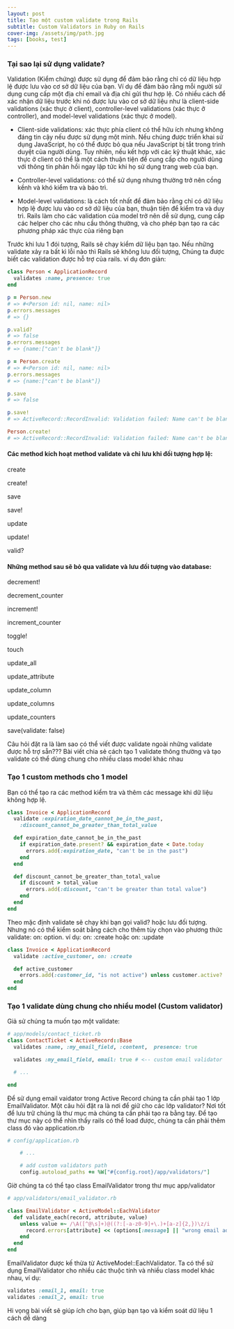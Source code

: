 ```yaml
---
layout: post
title: Tạo một custom validate trong Rails
subtitle: Custom Validators in Ruby on Rails
cover-img: /assets/img/path.jpg
tags: [books, test]
---
```


### Tại sao lại sử dụng validate?
Validation (Kiểm chứng) được sử dụng để đảm bảo rằng chỉ có dữ liệu hợp lệ được lưu vào cơ sở dữ liệu của bạn. Ví dụ để đảm bảo rằng mỗi người sử dụng cung cấp một địa chỉ email và địa chỉ gửi thư hợp lệ. Có nhiều cách để xác nhận dữ liệu trước khi nó được lưu vào cơ sở dữ liệu như là client-side validations (xác thực ở client), controller-level validations (xác thực ở controller), and model-level validations (xác thực ở model).

- Client-side validations: xác thực phía client có thể hữu ích nhưng không đáng tin cậy nếu được sử dụng một mình. Nếu chúng được triển khai sử dụng JavaScript, họ có thể được bỏ qua nếu JavaScript bị tắt trong trình duyệt của người dùng. Tuy nhiên, nếu kết hợp với các kỹ thuật khác, xác thực ở client có thể là một cách thuận tiện để cung cấp cho người dùng với thông tin phản hồi ngay lập tức khi họ sử dụng trang web của bạn.

- Controller-level validations: có thể sử dụng nhưng thường trở nên cồng kềnh và khó kiểm tra và bảo trì.

- Model-level validations: là cách tốt nhất để đảm bảo rằng chỉ có dữ liệu hợp lệ được lưu vào cơ sở dữ liệu của bạn, thuận tiện để kiểm tra và duy trì. Rails làm cho các validation của model trở nên dễ sử dụng, cung cấp các helper cho các nhu cầu thông thường, và cho phép bạn tạo ra các phương pháp xác thực của riêng bạn

Trước khi lưu 1 đói tượng, Rails sẽ chạy kiểm dữ liệu bạn tạo. Nếu những validate xảy ra bất kì lỗi nào thì Rails sẽ không lưu đối tượng, Chúng ta được biết các validation được hỗ trợ của rails. ví dụ đơn giản:

```ruby
class Person < ApplicationRecord
  validates :name, presence: true
end

p = Person.new
# => #<Person id: nil, name: nil>
p.errors.messages
# => {}

p.valid?
# => false
p.errors.messages
# => {name:["can't be blank"]}

p = Person.create
# => #<Person id: nil, name: nil>
p.errors.messages
# => {name:["can't be blank"]}

p.save
# => false

p.save!
# => ActiveRecord::RecordInvalid: Validation failed: Name can't be blank

Person.create!
# => ActiveRecord::RecordInvalid: Validation failed: Name can't be blank
```

#### Các method kích hoạt method validate và chỉ lưu khi đối tượng hợp lệ:
create

create!

save

save!

update

update!

valid?

#### Những method sau sẽ bỏ qua validate và lưu đối tượng vào database:
decrement!

decrement_counter

increment!

increment_counter

toggle!

touch

update_all

update_attribute

update_column

update_columns

update_counters

save(validate: false)

Câu hỏi đặt ra là làm sao có thể viết được validate ngoài những validate được hỗ trợ sẵn??? Bài viết chia sẻ cách tạo 1 validate thông thường và tạo validate có thể dùng chung cho nhiều class model khác nhau

### Tạo 1 custom methods cho 1 model
Bạn có thể tạo ra các method kiểm tra và thêm các message khi dữ liệu không hợp lệ.

```ruby
class Invoice < ApplicationRecord
  validate :expiration_date_cannot_be_in_the_past,
    :discount_cannot_be_greater_than_total_value

  def expiration_date_cannot_be_in_the_past
    if expiration_date.present? && expiration_date < Date.today
      errors.add(:expiration_date, "can't be in the past")
    end
  end

  def discount_cannot_be_greater_than_total_value
    if discount > total_value
      errors.add(:discount, "can't be greater than total value")
    end
  end
end
```

Theo mặc định validate sẽ chạy khi bạn gọi valid? hoặc lưu đối tượng. Nhưng nó có thể kiểm soát bằng cách cho thêm tùy chọn vào phương thức validate: on: option. ví dụ: on: :create hoặc on: :update

```ruby
class Invoice < ApplicationRecord
  validate :active_customer, on: :create

  def active_customer
    errors.add(:customer_id, "is not active") unless customer.active?
  end
end
```

### Tạo 1 validate dùng chung cho nhiều model (Custom validator)

Giả sử chúng ta muốn tạo một validate:

```ruby
# app/models/contact_ticket.rb
class ContactTicket < ActiveRecord::Base
  validates :name, :my_email_field, :content,  presence: true

  validates :my_email_field, email: true # <-- custom email validator

  # ...

end
```
Để sử dụng email vaidator trong Active Record chúng ta cần phải tạo 1 lớp EmailValidator. Một câu hỏi đặt ra là nơi để giữ cho các lớp validator? Nơi tốt để lưu trữ chúng là thư mục mà chúng ta cần phải tạo ra bằng tay. Để tạo thư mục này có thể nhìn thấy rails có thể load được, chúng ta cần phải thêm class đó vào application.rb

```ruby
# config/application.rb

    # ...

    # add custom validators path
    config.autoload_paths += %W["#{config.root}/app/validators/"]
```

Giờ chúng ta có thể tạo class EmailValidator trong thư mục app/validator


```ruby
# app/validators/email_validator.rb

class EmailValidator < ActiveModel::EachValidator
  def validate_each(record, attribute, value)
    unless value =~ /\A([^@\s]+)@((?:[-a-z0-9]+\.)+[a-z]{2,})\z/i
      record.errors[attribute] << (options[:message] || "wrong email address")
    end
  end
end
```

EmailValidator được kế thừa từ ActiveModel::EachValidator. Ta có thể sử dụng EmailValidator cho nhiều các thuộc tính và nhiều class model khác nhau, ví dụ:

```ruby
validates :email_1, email: true
validates :email_2, email: true
```

Hi vọng bài viết sẽ giúp ích cho bạn, giúp bạn tạo và kiểm soát dữ liệu 1 cách dễ dàng

